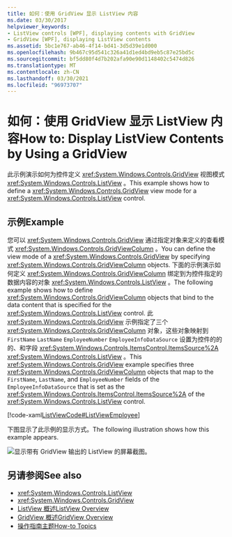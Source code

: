 ```yaml
---
title: 如何：使用 GridView 显示 ListView 内容
ms.date: 03/30/2017
helpviewer_keywords:
- ListView controls [WPF], displaying contents with GridView
- GridView [WPF], displaying ListView contents
ms.assetid: 5bc1e767-ab46-4f14-bd41-3d5d39e1d000
ms.openlocfilehash: 9b467c95d541c326a41d1ed4bd9eb5c87e25bd5c
ms.sourcegitcommit: bf5dd80f4d7b202afa90e90d1148402c5474d826
ms.translationtype: MT
ms.contentlocale: zh-CN
ms.lasthandoff: 03/30/2021
ms.locfileid: "96973707"
---
```

# <a name="how-to-display-listview-contents-by-using-a-gridview"></a><span data-ttu-id="2e170-102">如何：使用 GridView 显示 ListView 内容</span><span class="sxs-lookup"><span data-stu-id="2e170-102">How to: Display ListView Contents by Using a GridView</span></span>
<span data-ttu-id="2e170-103">此示例演示如何为控件定义 <xref:System.Windows.Controls.GridView> 视图模式 <xref:System.Windows.Controls.ListView> 。</span><span class="sxs-lookup"><span data-stu-id="2e170-103">This example shows how to define a <xref:System.Windows.Controls.GridView> view mode for a <xref:System.Windows.Controls.ListView> control.</span></span>  
  
## <a name="example"></a><span data-ttu-id="2e170-104">示例</span><span class="sxs-lookup"><span data-stu-id="2e170-104">Example</span></span>  
 <span data-ttu-id="2e170-105">您可以 <xref:System.Windows.Controls.GridView> 通过指定对象来定义的查看模式 <xref:System.Windows.Controls.GridViewColumn> 。</span><span class="sxs-lookup"><span data-stu-id="2e170-105">You can define the view mode of a <xref:System.Windows.Controls.GridView> by specifying <xref:System.Windows.Controls.GridViewColumn> objects.</span></span> <span data-ttu-id="2e170-106">下面的示例演示如何定义 <xref:System.Windows.Controls.GridViewColumn> 绑定到为控件指定的数据内容的对象 <xref:System.Windows.Controls.ListView> 。</span><span class="sxs-lookup"><span data-stu-id="2e170-106">The following example shows how to define <xref:System.Windows.Controls.GridViewColumn> objects that bind to the data content that is specified for the <xref:System.Windows.Controls.ListView> control.</span></span> <span data-ttu-id="2e170-107">此 <xref:System.Windows.Controls.GridView> 示例指定了三个 <xref:System.Windows.Controls.GridViewColumn> 对象，这些对象映射到 `FirstName` `LastName` `EmployeeNumber` `EmployeeInfoDataSource` 设置为控件的的的、和字段 <xref:System.Windows.Controls.ItemsControl.ItemsSource%2A> <xref:System.Windows.Controls.ListView> 。</span><span class="sxs-lookup"><span data-stu-id="2e170-107">This <xref:System.Windows.Controls.GridView> example specifies three <xref:System.Windows.Controls.GridViewColumn> objects that map to the `FirstName`, `LastName`, and `EmployeeNumber` fields of the `EmployeeInfoDataSource` that is set as the <xref:System.Windows.Controls.ItemsControl.ItemsSource%2A> of the <xref:System.Windows.Controls.ListView> control.</span></span>  
  
 [!code-xaml[ListViewCode#ListViewEmployee](~/samples/snippets/csharp/VS_Snippets_Wpf/ListViewCode/CSharp/Window1.xaml#listviewemployee)]  
  
 <span data-ttu-id="2e170-108">下图显示了此示例的显示方式。</span><span class="sxs-lookup"><span data-stu-id="2e170-108">The following illustration shows how this example appears.</span></span>  
  
 ![显示带有 GridView 输出的 ListView 的屏幕截图。](./media/gridview-overview/listview-gridview-output.jpg)  
  
## <a name="see-also"></a><span data-ttu-id="2e170-110">另请参阅</span><span class="sxs-lookup"><span data-stu-id="2e170-110">See also</span></span>

- <xref:System.Windows.Controls.ListView>
- <xref:System.Windows.Controls.GridView>
- [<span data-ttu-id="2e170-111">ListView 概述</span><span class="sxs-lookup"><span data-stu-id="2e170-111">ListView Overview</span></span>](listview-overview.md)
- [<span data-ttu-id="2e170-112">GridView 概述</span><span class="sxs-lookup"><span data-stu-id="2e170-112">GridView Overview</span></span>](gridview-overview.md)
- [<span data-ttu-id="2e170-113">操作指南主题</span><span class="sxs-lookup"><span data-stu-id="2e170-113">How-to Topics</span></span>](listview-how-to-topics.md)
